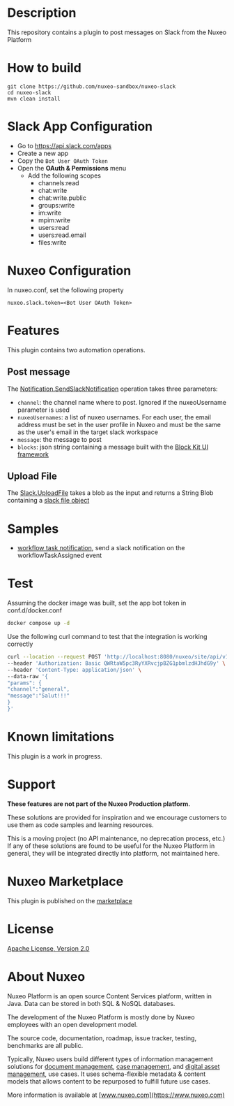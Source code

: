# Description

This repository contains a plugin to post messages on Slack from the Nuxeo Platform

# How to build

```
git clone https://github.com/nuxeo-sandbox/nuxeo-slack
cd nuxeo-slack
mvn clean install
```

# Slack App Configuration

* Go to https://api.slack.com/apps
* Create a new app
* Copy the `Bot User OAuth Token`
* Open the **OAuth & Permissions** menu
  * Add the following scopes 
    * channels:read 
    * chat:write 
    * chat:write.public
    * groups:write
    * im:write
    * mpim:write
    * users:read
    * users:read.email
    * files:write
  
# Nuxeo Configuration

In nuxeo.conf, set the following property

```
nuxeo.slack.token=<Bot User OAuth Token>
```

# Features

This plugin contains two automation operations.

## Post message

The [Notification.SendSlackNotification](https://github.com/nuxeo-sandbox/nuxeo-slack/blob/master/nuxeo-slack-core/src/main/java/org/nuxeo/labs/slack/automation/SendSlackNotificationOp.java) operation takes three parameters:
* `channel`: the channel name where to post. Ignored if the nuxeoUsername parameter is used
* `nuxeoUsernames`: a list of nuxeo usernames. For each user, the email address must be set in the user profile in Nuxeo and must be the same as the user's email in the target slack workspace
* `message`: the message to post
* `blocks`: json string containing a message built with the [Block Kit UI framework](https://api.slack.com/block-kit)

## Upload File

The [Slack.UploadFile](https://github.com/nuxeo-sandbox/nuxeo-slack/blob/master/nuxeo-slack-core/src/main/java/org/nuxeo/labs/slack/automation/UploadFileOp.java) takes a blob as the input and returns a String Blob containing a [slack file object](https://api.slack.com/types/file)

# Samples
* [workflow task notification](https://github.com/nuxeo-sandbox/nuxeo-slack/blob/master/documentation/sample-automation-script.js), send a slack notification on the workflowTaskAssigned event

# Test
Assuming the docker image was built, set the app bot token in conf.d/docker.conf

```bash
docker compose up -d
```

Use the following curl command to test that the integration is working correctly

```bash
curl --location --request POST 'http://localhost:8080/nuxeo/site/api/v1/automation/Notification.SendSlackNotification' \
--header 'Authorization: Basic QWRtaW5pc3RyYXRvcjpBZG1pbmlzdHJhdG9y' \
--header 'Content-Type: application/json' \
--data-raw '{
"params": {
"channel":"general",
"message":"Salut!!!"
}
}'
```

# Known limitations
This plugin is a work in progress.

# Support

**These features are not part of the Nuxeo Production platform.**

These solutions are provided for inspiration and we encourage customers to use them as code samples and learning resources.

This is a moving project (no API maintenance, no deprecation process, etc.) If any of these solutions are found to be useful for the Nuxeo Platform in general, they will be integrated directly into platform, not maintained here.

# Nuxeo Marketplace
This plugin is published on the [marketplace](https://connect.nuxeo.com/nuxeo/site/marketplace/package/nuxeo-slack)

# License

[Apache License, Version 2.0](http://www.apache.org/licenses/LICENSE-2.0.html)

# About Nuxeo

Nuxeo Platform is an open source Content Services platform, written in Java. Data can be stored in both SQL & NoSQL databases.

The development of the Nuxeo Platform is mostly done by Nuxeo employees with an open development model.

The source code, documentation, roadmap, issue tracker, testing, benchmarks are all public.

Typically, Nuxeo users build different types of information management solutions for [document management](https://www.nuxeo.com/solutions/document-management/), [case management](https://www.nuxeo.com/solutions/case-management/), and [digital asset management](https://www.nuxeo.com/solutions/dam-digital-asset-management/), use cases. It uses schema-flexible metadata & content models that allows content to be repurposed to fulfill future use cases.

More information is available at [www.nuxeo.com](https://www.nuxeo.com)
